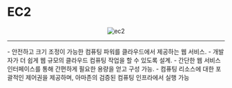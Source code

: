 <h1> EC2 </h2>
<center>
  <img src="https://github.com/user-attachments/assets/0c7b6fa4-cb62-4839-bac9-e37d8aad1645" alt="ec2"/> 
</center>
<hr>
- 안전하고 크기 조정이 가능한 컴퓨팅 파워를 클라우드에서 제공하는 웹 서비스.
- 개발자가 더 쉽게 웹 규모의 클라우드 컴퓨팅 작업을 할 수 있도록 설계.
- 간단한 웹 서비스 인터페이스를 통해 간편하게 필요한 용량을 얻고 구성 가능.
- 컴퓨팅 리소스에 대한 포괄적인 제어권을 제공하며, 아마존의 검증된 컴퓨팅 인프라에서 실행 가능
